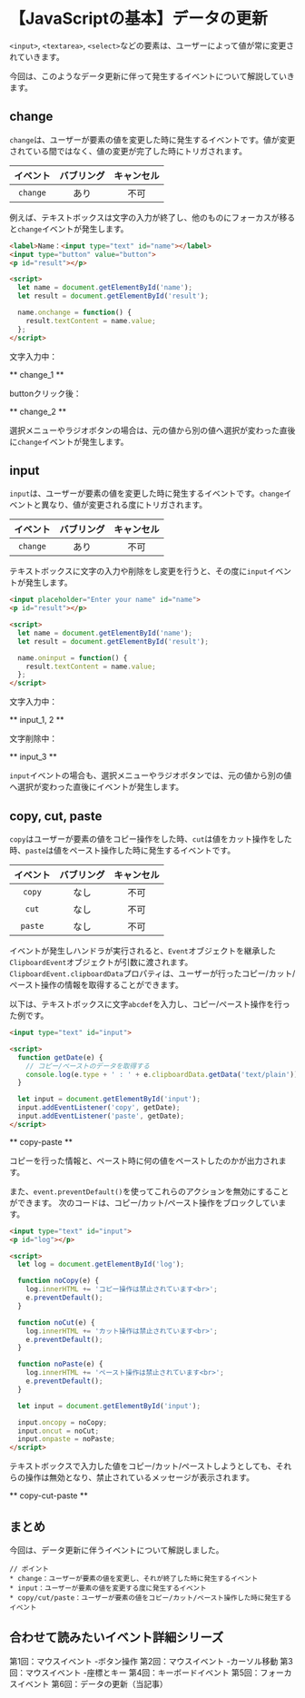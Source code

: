 # 【JavaScriptの基本】データの更新

```<input>```, ```<textarea>```, ```<select>```などの要素は、ユーザーによって値が常に変更されていきます。

今回は、このようなデータ更新に伴って発生するイベントについて解説していきます。

## change
```change```は、ユーザーが要素の値を変更した時に発生するイベントです。値が変更されている間ではなく、値の変更が完了した時にトリガされます。

|イベント|バブリング|キャンセル|
|:--:|:--:|:--:|
|```change```|あり|不可|

例えば、テキストボックスは文字の入力が終了し、他のものにフォーカスが移ると```change```イベントが発生します。
```html
<label>Name：<input type="text" id="name"></label>
<input type="button" value="button">
<p id="result"></p>

<script>
  let name = document.getElementById('name');
  let result = document.getElementById('result');

  name.onchange = function() {
    result.textContent = name.value; 
  };
</script>
```

文字入力中：

** change_1 **

buttonクリック後：

** change_2 **

選択メニューやラジオボタンの場合は、元の値から別の値へ選択が変わった直後に```change```イベントが発生します。

## input
```input```は、ユーザーが要素の値を変更した時に発生するイベントです。```change```イベントと異なり、値が変更される度にトリガされます。

|イベント|バブリング|キャンセル|
|:--:|:--:|:--:|
|```change```|あり|不可|

テキストボックスに文字の入力や削除をし変更を行うと、その度に```input```イベントが発生します。
```html
<input placeholder="Enter your name" id="name">
<p id="result"></p>

<script>
  let name = document.getElementById('name');
  let result = document.getElementById('result');

  name.oninput = function() {
    result.textContent = name.value; 
  };
</script>
 ```

文字入力中：

** input_1, 2 **

文字削除中：

** input_3 **

```input```イベントの場合も、選択メニューやラジオボタンでは、元の値から別の値へ選択が変わった直後にイベントが発生します。

## copy, cut, paste
```copy```はユーザーが要素の値をコピー操作をした時、```cut```は値をカット操作をした時、```paste```は値をペースト操作した時に発生するイベントです。

|イベント|バブリング|キャンセル|
|:--:|:--:|:--:|
|```copy```|なし|不可|
|```cut```|なし|不可|
|```paste```|なし|不可|

イベントが発生しハンドラが実行されると、```Event```オブジェクトを継承した```ClipboardEvent```オブジェクトが引数に渡されます。
```ClipboardEvent.clipboardData```プロパティは、ユーザーが行ったコピー/カット/ペースト操作の情報を取得することができます。

以下は、テキストボックスに文字```abcdef```を入力し、コピー/ペースト操作を行った例です。
```html
<input type="text" id="input">

<script>
  function getDate(e) {
    // コピー/ペーストのデータを取得する
    console.log(e.type + ' : ' + e.clipboardData.getData('text/plain'));
  }

  let input = document.getElementById('input');
  input.addEventListener('copy', getDate);
  input.addEventListener('paste', getDate);
</script>
 ```

** copy-paste **

コピーを行った情報と、ペースト時に何の値をペーストしたのかが出力されます。

また、```event.preventDefault()```を使ってこれらのアクションを無効にすることができます。
次のコードは、コピー/カット/ペースト操作をブロックしています。
```html
<input type="text" id="input">
<p id="log"></p>

<script>
  let log = document.getElementById('log');

  function noCopy(e) {
    log.innerHTML += 'コピー操作は禁止されています<br>';
    e.preventDefault();
  }

  function noCut(e) {
    log.innerHTML += 'カット操作は禁止されています<br>';
    e.preventDefault();
  }

  function noPaste(e) {
    log.innerHTML += 'ペースト操作は禁止されています<br>';
    e.preventDefault();
  }

  let input = document.getElementById('input');

  input.oncopy = noCopy;
  input.oncut = noCut;
  input.onpaste = noPaste;
</script>
 ```

テキストボックスで入力した値をコピー/カット/ペーストしようとしても、それらの操作は無効となり、禁止されているメッセージが表示されます。

** copy-cut-paste **

## まとめ
今回は、データ更新に伴うイベントについて解説しました。

```plain
// ポイント
* change：ユーザーが要素の値を変更し、それが終了した時に発生するイベント
* input：ユーザーが要素の値を変更する度に発生するイベント
* copy/cut/paste：ユーザーが要素の値をコピー/カット/ペースト操作した時に発生するイベント
 ```

## 合わせて読みたいイベント詳細シリーズ
第1回：マウスイベント -ボタン操作
第2回：マウスイベント -カーソル移動
第3回：マウスイベント -座標とキー
第4回：キーボードイベント
第5回：フォーカスイベント
第6回：データの更新（当記事）








